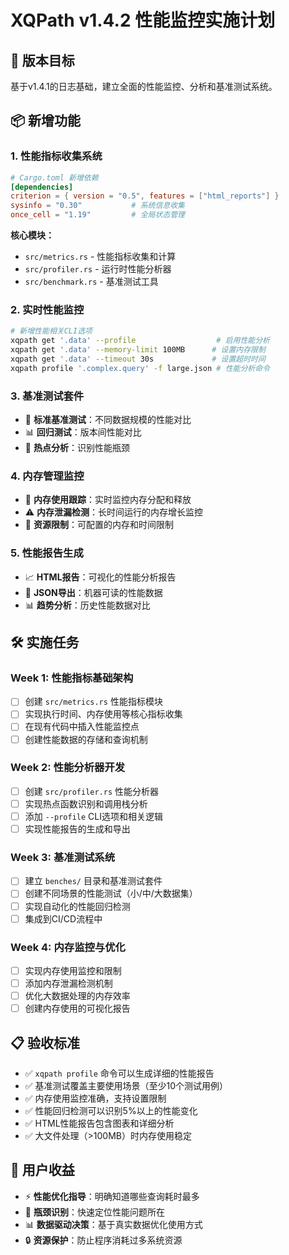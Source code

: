 # XQPath v1.4.2 性能监控实施计划

## 🎯 版本目标
基于v1.4.1的日志基础，建立全面的性能监控、分析和基准测试系统。

## 📦 新增功能

### 1. 性能指标收集系统
```toml
# Cargo.toml 新增依赖
[dependencies]
criterion = { version = "0.5", features = ["html_reports"] }
sysinfo = "0.30"           # 系统信息收集
once_cell = "1.19"         # 全局状态管理
```

**核心模块：**
- `src/metrics.rs` - 性能指标收集和计算
- `src/profiler.rs` - 运行时性能分析器
- `src/benchmark.rs` - 基准测试工具

### 2. 实时性能监控
```bash
# 新增性能相关CLI选项
xqpath get '.data' --profile                  # 启用性能分析
xqpath get '.data' --memory-limit 100MB      # 设置内存限制
xqpath get '.data' --timeout 30s             # 设置超时时间
xqpath profile '.complex.query' -f large.json # 性能分析命令
```

### 3. 基准测试套件
- 🏃 **标准基准测试**：不同数据规模的性能对比
- 📊 **回归测试**：版本间性能对比
- 🎯 **热点分析**：识别性能瓶颈

### 4. 内存管理监控
- 💾 **内存使用跟踪**：实时监控内存分配和释放
- ⚠️ **内存泄漏检测**：长时间运行的内存增长监控
- 🔋 **资源限制**：可配置的内存和时间限制

### 5. 性能报告生成
- 📈 **HTML报告**：可视化的性能分析报告
- 📄 **JSON导出**：机器可读的性能数据
- 📊 **趋势分析**：历史性能数据对比

## 🛠️ 实施任务

### Week 1: 性能指标基础架构
- [ ] 创建 `src/metrics.rs` 性能指标模块
- [ ] 实现执行时间、内存使用等核心指标收集
- [ ] 在现有代码中插入性能监控点
- [ ] 创建性能数据的存储和查询机制

### Week 2: 性能分析器开发
- [ ] 创建 `src/profiler.rs` 性能分析器
- [ ] 实现热点函数识别和调用栈分析
- [ ] 添加 `--profile` CLI选项和相关逻辑
- [ ] 实现性能报告的生成和导出

### Week 3: 基准测试系统
- [ ] 建立 `benches/` 目录和基准测试套件
- [ ] 创建不同场景的性能测试（小/中/大数据集）
- [ ] 实现自动化的性能回归检测
- [ ] 集成到CI/CD流程中

### Week 4: 内存监控与优化
- [ ] 实现内存使用监控和限制
- [ ] 添加内存泄漏检测机制
- [ ] 优化大数据处理的内存效率
- [ ] 创建内存使用的可视化报告

## 📋 验收标准
- ✅ `xqpath profile` 命令可以生成详细的性能报告
- ✅ 基准测试覆盖主要使用场景（至少10个测试用例）
- ✅ 内存使用监控准确，支持设置限制
- ✅ 性能回归检测可以识别5%以上的性能变化
- ✅ HTML性能报告包含图表和详细分析
- ✅ 大文件处理（>100MB）时内存使用稳定

## 🎁 用户收益
- ⚡ **性能优化指导**：明确知道哪些查询耗时最多
- 🎯 **瓶颈识别**：快速定位性能问题所在
- 📊 **数据驱动决策**：基于真实数据优化使用方式
- 🔒 **资源保护**：防止程序消耗过多系统资源

